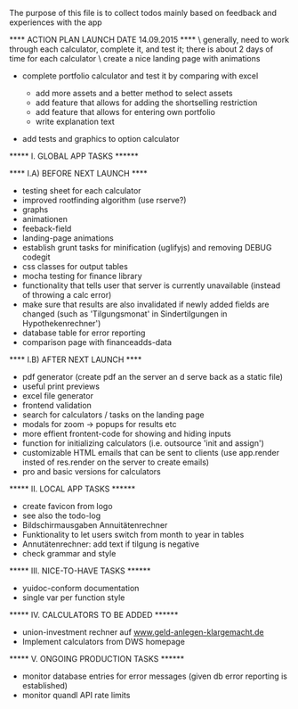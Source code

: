 The purpose of this file is to collect todos mainly based on feedback and experiences with the app 

**** ACTION PLAN LAUNCH DATE 14.09.2015 ****
\ generally, need to work through each calculator, complete it, and test it; there is about 2 days of time for each calculator
\ create a nice landing page with animations

- complete portfolio calculator and test it by comparing with excel
    * add more assets and a better method to select assets
    * add feature that allows for adding the shortselling restriction
    * add feature that allows for entering own portfolio
    * write explanation text

- add tests and graphics to option calculator





***** I. GLOBAL APP TASKS ******

****  I.A) BEFORE NEXT LAUNCH ****
* testing sheet for each calculator
* improved rootfinding algorithm (use rserve?)
* graphs
* animationen
* feeback-field
* landing-page animations
* establish grunt tasks for minification (uglifyjs) and removing DEBUG codegit
* css classes for output tables
* mocha testing for finance library
* functionality that tells user that server is currently unavailable (instead of throwing a calc error)
* make sure that results are also invalidated if newly added fields are changed (such as 'Tilgungsmonat' in Sindertilgungen in Hypothekenrechner')
* database table for error reporting
* comparison page with financeadds-data

****  I.B) AFTER NEXT LAUNCH ****
* pdf generator (create pdf an the server an d serve back as a static file)
* useful print previews
* excel file generator
* frontend validation
* search for calculators / tasks on the landing page
* modals for zoom -> popups for results etc
* more effient frontent-code for showing and hiding inputs
* function for initializing calculators (i.e. outsource 'init and assign')
* customizable HTML emails that can be sent to clients (use app.render insted of res.render on the server to create emails)
* pro and basic versions for calculators



***** II. LOCAL APP TASKS ******
* create favicon from logo
* see also the todo-log
* Bildschirmausgaben Annuitätenrechner
* Funktionality to let users switch from month to year in tables
* Annutätenrechner: add text if tilgung is negative
* check grammar and style


***** III. NICE-TO-HAVE TASKS ******
* yuidoc-conform documentation
* single var per function style


***** IV. CALCULATORS TO BE ADDED ******
* union-investment rechner auf www.geld-anlegen-klargemacht.de
* Implement calculators from DWS homepage



***** V. ONGOING PRODUCTION TASKS ******
* monitor database entries for error messages (given db error reporting is established)
* monitor quandl API rate limits 